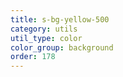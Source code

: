 ```yaml
---
title: s-bg-yellow-500
category: utils
util_type: color
color_group: background
order: 178
---
```

<div class="s-bg-yellow-500"></div>